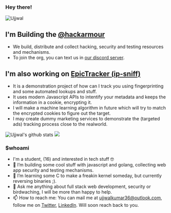 ### Hey there!
<p align="left"> <img src="https://komarev.com/ghpvc/?username=ujjwal-kr&label=Views&color=red&style=plastic" alt="Ujjwal" /> </p>

## I'm Building the [@hackarmour](https://github.com/hackarmour)
- We build, distribute and collect hacking, security and testing resources and mechanisms.
- To join the org, you can text us in [our discord server](https://discord.gg/z7Rvj3b5C5).

## I'm also working on [EpicTracker (ip-sniff) ](https://github.com/ujjwal-kr/ip-sniff)
- It is a demonstration project of how can I track you using fingerprinting and some automated lookups and stuff.
- It uses modern Javascript APIs to intentify your metadata and keeps the information in a cookie, encrypting it.
- I will make a machine learning algorithm in future which will try to match the encrypted cookies to figure out the target.
- I may create dummy marketing services to demonstrate the (targeted ads) tracking process close to the realworld.

![Ujjwal's github stats](https://github-readme-stats.vercel.app/api?username=ujjwal-kr&show_icons=true&theme=radical)
<img src="https://img.shields.io/badge/HTML-239120?style=for-the-badge&logo=html5&logoColor=white"></img>


### $whoami

- I'm a student, (16) and interested in tech stuff 🤓
- 🔭 I’m building some cool stuff with javascript and golang, collecting web app security and testing mechanisms.
- 🌱 I’m learning some C to make a freakin kernel someday, but currently reversing binaries ;).
- 💬 Ask me anything about full stack web development, security or birdwaching, I will be more than happy to help. 
- 📫 How to reach me: You can mail me at ujjwalkumar36@outlook.com, follow me on [Twitter](https://twitter.com/epicujjwal), [LinkedIn](https://www.linkedin.com/in/ujjwal-kumar-057b511b1). Will soon reach back to you.
